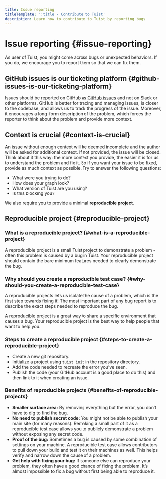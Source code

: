 ```yaml
---
title: Issue reporting
titleTemplate: ':title - Contribute to Tuist'
description: Learn how to contribute to Tuist by reporting bugs
---
```


# Issue reporting {#issue-reporting}

As user of Tuist, you might come across bugs or unexpected behaviors. 
If you do, we encourage you to report them so that we can fix them.

## GitHub issues is our ticketing platform {#github-issues-is-our-ticketing-platform}

Issues should be reported on GitHub as [GitHub issues](https://github.com/tuist/tuist/issues) and not on Slack or other platforms. GitHub is better for tracing and managing issues, is closer to the codebase, and allows us to track the progress of the issue. Moreover, it encourages a long-form description of the problem, which forces the reporter to think about the problem and provide more context.

## Context is crucial {#context-is-crucial}

An issue without enough context will be deemed incomplete and the author will be asked for additional context. If not provided, the issue will be closed. Think about it this way: the more context you provide, the easier it is for us to understand the problem and fix it. So if you want your issue to be fixed, provide as much context as possible. Try to answer the following questions:

- What were you trying to do?
- How does your graph look?
- What version of Tuist are you using?
- Is this blocking you?

We also require you to provide a minimal **reproducible project**.

## Reproducible project {#reproducible-project}

### What is a reproducible project? {#what-is-a-reproducible-project}

A reproducible project is a small Tuist project to demonstrate a problem - often this problem is caused by a bug in Tuist. Your reproducible project should contain the bare minimum features needed to clearly demonstrate the bug.

### Why should you create a reproducible test case? {#why-should-you-create-a-reproducible-test-case}

A reproducible projects lets us isolate the cause of a problem, which is the first step towards fixing it! The most important part of any bug report is to describe the exact steps needed to reproduce the bug.

A reproducible project is a great way to share a specific environment that causes a bug. Your reproducible project is the best way to help people that want to help you.

### Steps to create a reproducible project {#steps-to-create-a-reproducible-project}

- Create a new git repository.
- Initialize a project using `tuist init` in the repository directory.
- Add the code needed to recreate the error you’ve seen.
- Publish the code (your GitHub account is a good place to do this) and then link to it when creating an issue.

### Benefits of reproducible projects {#benefits-of-reproducible-projects}

- **Smaller surface area:** By removing everything but the error, you don’t have to dig to find the bug.
- **No need to publish secret code:** You might not be able to publish your main site (for many reasons). Remaking a small part of it as a reproducible test case allows you to publicly demonstrate a problem without exposing any secret code.
- **Proof of the bug:** Sometimes a bug is caused by some combination of settings on your machine. A reproducible test case allows contributors to pull down your build and test it on their machines as well. This helps verify and narrow down the cause of a problem.
- **Get help with fixing your bug:** If someone else can reproduce your problem, they often have a good chance of fixing the problem. It’s almost impossible to fix a bug without first being able to reproduce it.